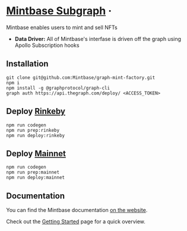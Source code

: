 # [Mintbase Subgraph](https://mintbase.io) &middot; 

Mintbase enables users to mint and sell NFTs

* **Data Driver:** All of Mintbase's interfase is driven off the graph using Apollo Subscription hooks


## Installation

```
git clone git@github.com:Mintbase/graph-mint-factory.git
npm i
npm install -g @graphprotocol/graph-cli
graph auth https://api.thegraph.com/deploy/ <ACCESS_TOKEN>

```

## Deploy [Rinkeby](https://thegraph.com/explorer/subgraph/nategeier/mint-factory)
```
npm run codegen
npm run prep:rinkeby
npm run deploy:rinkeby
```


## Deploy [Mainnet](https://thegraph.com/explorer/subgraph/nategeier/mintbase)
```
npm run codegen
npm run prep:mainnet
npm run deploy:mainnet
```


## Documentation

You can find the Mintbase documentation [on the website](https://docs.mintbase.io).  

Check out the [Getting Started](https://reactjs.org/docs/getting-started.html) page for a quick overview.
